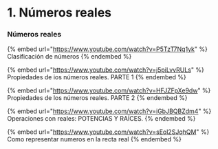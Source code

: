 # 1. Números reales

### Números reales

{% embed url="https://www.youtube.com/watch?v=P5TzT7Nq1yk" %}
Clasificación de números
{% endembed %}

{% embed url="https://www.youtube.com/watch?v=j5piLvvRULs" %}
Propiedades de ios números reales. PARTE 1
{% endembed %}

{% embed url="https://www.youtube.com/watch?v=HFJZFpXe9dw" %}
Propiedades de los números reales. PARTE 2
{% endembed %}

{% embed url="https://www.youtube.com/watch?v=iGbJBQBZdm4" %}
Operaciones con reales: POTENCIAS Y RAÍCES.
{% endembed %}

{% embed url="https://www.youtube.com/watch?v=sEol2SJqhQM" %}
Como representar numeros en la recta real
{% endembed %}
